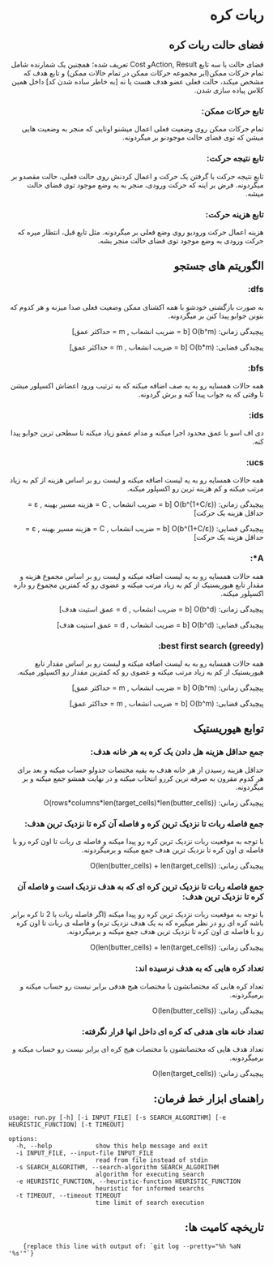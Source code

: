 <div style="direction: rtl;">

# ربات کره

## فضای حالت ربات کره

فضای حالت با سه تابع Action, Resultو Cost تعریف شده؛ همچنین یک شمارنده شامل تمام حرکات ممکن(ابر مجموعه حرکات ممکن در تمام حالات ممکن) و تابع هدف که مشخص میکند، حالت فعلی عضو هدف هست یا نه [به خاطر ساده شدن کد] داخل همین کلاس پیاده سازی شدن.

### تابع حرکات ممکن:

تمام حرکات ممکن روی وضعیت فعلی اعمال میشنو اونایی که منجر به وضعیت هایی میشن که توی فضای حالت موجودنو بر میگردونه.

### تابع نتیجه حرکت:

تابع نتیجه حرکت با گرفتن یک حرکت و اعمال کردنش روی حالت فعلی، حالت مقصدو بر میگردونه. فرض بر اینه که حرکت ورودی، منجر به یه وضع موجود توی فضای حالت میشه.

### تابع هزینه حرکت:

هزینه اعمال حرکت ورودیو روی وضع فعلی بر میگردونه. مثل تابع قبل، انتظار میره که حرکت ورودی به وضع موجود توی فضای حالت منجر بشه.

## الگوریتم های جستجو

### dfs:

به صورت بازگشتی خودشو با همه اکشنای ممکن وضعیت فعلی صدا میزنه و هر کدوم که بتونن جوابو پیدا کنن بر میگردونه.

پیچیدگی زمانی: O(b^m)   [b = ضریب انشعاب , m = حداکثر عمق]

پیچیدگی فضایی: O(b*m)   [b = ضریب انشعاب , m = حداکثر عمق]

### bfs:

همه حالات همسایه رو به یه صف اضافه میکنه که به ترتیب ورود اعضاش اکسپلور میشن تا وقتی که یه جواب پیدا کنه و برش گردونه.

### ids:

دی اف اسو با عمق محدود اجرا میکنه و مدام عمقو زیاد میکنه تا سطحی ترین جوابو پیدا کنه.

### ucs:

همه حالات همسایه رو به یه لیست اضافه میکنه و لیست رو بر اساس هزینه از کم به زیاد مرتب میکنه و کم هزینه ترین رو اکسپلور میکنه.

پیچیدگی زمانی: O(b^(1+C/ε))   [b = ضریب انشعاب , C = هزینه مسیر بهینه , ε = حداقل هزینه یک حرکت]

پیچیدگی فضایی: O(b^(1+C/ε))   [b = ضریب انشعاب , C = هزینه مسیر بهینه , ε = حداقل هزینه یک حرکت]

### A*:

همه حالات همسایه رو به یه لیست اضافه میکنه و لیست رو بر اساس مجموع هزینه و مقدار تابع هیوریستیک از کم به زیاد مرتب میکنه و عضوی رو که کمترین مجموع رو داره اکسپلور میکنه.

پیچیدگی زمانی: O(b^d)   [b = ضریب انشعاب , d = عمق استیت هدف]

پیچیدگی فضایی: O(b^d)   [b = ضریب انشعاب , d = عمق استیت هدف]

### best first search (greedy):

همه حالات همسایه رو به یه لیست اضافه میکنه و لیست رو بر اساس مقدار تابع هیوریستیک از کم به زیاد مرتب میکنه و عضوی رو که کمترین مقدار رو اکسپلور میکنه.

پیچیدگی زمانی: O(b^m)   [b = ضریب انشعاب , m = حداکثر عمق]

پیچیدگی فضایی: O(b^m)   [b = ضریب انشعاب , m = حداکثر عمق]

## توابع هیوریستیک

### جمع حداقل هزینه هل دادن یک کره به هر خانه هدف:

حداقل هزینه رسیدن از هر خانه هدف به بقیه مختصات جدولو حساب میکنه و بعد برای هر کدوم مقرون به صرفه ترین کررو انتخاب میکنه و در نهایت همشو جمع میکنه و بر میگردونه.

پیچیدگی زمانی: O(rows\*columns\*len(target_cells)\*len(butter_cells))

### جمع فاصله ربات تا نزدیک ترین کره و فاصله آن کره تا نزدیک ترین هدف:

با توجه به موقعیت ربات نزدیک ترین کره رو پیدا میکنه و فاصله ی ربات تا اون کره رو با فاصله ی اون کره تا نزدیک ترین هدف جمع میکنه و برمیگردونه.

پیچیدگی زمانی: O(len(butter_cells) + len(target_cells))

### جمع فاصله ربات تا نزدیک ترین کره ای که به هدف نزدیک است و فاصله آن کره تا نزدیک ترین هدف:

با توجه به موقعیت ربات نزدیک ترین کره رو پیدا میکنه (اگر فاصله ربات با 2 تا کره برابر باشه کره ای رو در نظر میگیره که به یک هدف نزدیک تره) و فاصله ی ربات تا اون کره رو با فاصله ی اون کره تا نزدیک ترین هدف جمع میکنه و برمیگردونه.

پیچیدگی زمانی: O(len(butter_cells) + len(target_cells))

### تعداد کره هایی که به هدف نرسیده اند:

تعداد کره هایی که مختصاتشون با مختصات هیج هدفی برابر نیست رو حساب میکنه و برمیگردونه.

پیچیدگی زمانی: O(len(butter_cells))

### تعداد خانه های هدفی که کره ای داخل انها قرار نگرفته:

تعداد هدف هایی که مختصاتشون با مختصات هیج کره ای برابر نیست رو حساب میکنه و برمیگردونه.

پیچیدگی زمانی: O(len(target_cells))

## راهنمای ابزار خط فرمان:

</div>
<div >

```text
usage: run.py [-h] [-i INPUT_FILE] [-s SEARCH_ALGORITHM] [-e HEURISTIC_FUNCTION] [-t TIMEOUT]

options:
  -h, --help            show this help message and exit
  -i INPUT_FILE, --input-file INPUT_FILE
                        read from file instead of stdin
  -s SEARCH_ALGORITHM, --search-algorithm SEARCH_ALGORITHM
                        algorithm for executing search
  -e HEURISTIC_FUNCTION, --heuristic-function HEURISTIC_FUNCTION
                        heuristic for informed searchs
  -t TIMEOUT, --timeout TIMEOUT
                        time limit of search execution
```

</div>
<div style="direction: rtl;">

## تاریخچه کامیت ها:

</div>
<div >

```text
    {replace this line with output of: `git log --pretty="%h %aN '%s'"`}
```